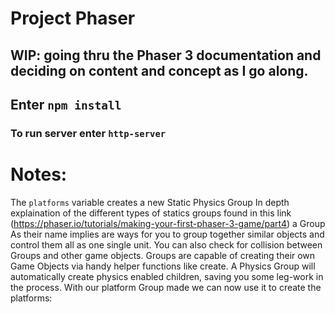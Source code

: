 # Project Phaser

## WIP: going thru the Phaser 3 documentation and deciding on content and concept as I go along.
## Enter `npm install`
### To run server enter `http-server`  

# Notes:

The `platforms` variable creates a new Static Physics Group
In depth explaination of the different types of statics groups found in this
link (https://phaser.io/tutorials/making-your-first-phaser-3-game/part4)
a Group As their name implies are ways for you to group together similar
objects and control them all as one single unit. You can also check for collision
between Groups and other game objects. Groups are capable of creating their own Game
Objects via handy helper functions like create. A Physics Group will automatically
create physics enabled children, saving you some leg-work in the process.
With our platform Group made we can now use it to create the platforms:
